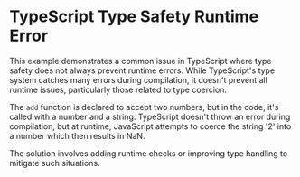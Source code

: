 # TypeScript Type Safety Runtime Error

This example demonstrates a common issue in TypeScript where type safety does not always prevent runtime errors.  While TypeScript's type system catches many errors during compilation, it doesn't prevent all runtime issues, particularly those related to type coercion.

The `add` function is declared to accept two numbers, but in the code, it's called with a number and a string. TypeScript doesn't throw an error during compilation, but at runtime, JavaScript attempts to coerce the string '2' into a number which then results in NaN. 

The solution involves adding runtime checks or improving type handling to mitigate such situations.

